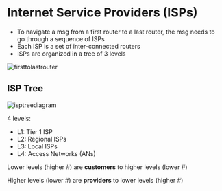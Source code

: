 # Internet Service Providers (ISPs)

- To navigate a msg from a first router to a last router, the msg needs to go through a sequence of ISPs
- Each ISP is a set of inter-connected routers
- ISPs are organized in a tree of 3 levels

![firsttolastrouter](https://raw.githubusercontent.com/bucktower/notes/master/utcs/CS%20356%20Computer%20Networks/images/e.png)

## ISP Tree

![isptreediagram](https://raw.githubusercontent.com/bucktower/notes/master/utcs/CS%20356%20Computer%20Networks/images/f.png)

4 levels:

- L1: Tier 1 ISP
- L2: Regional ISPs
- L3: Local ISPs
- L4: Access Networks (ANs)

Lower levels (higher #) are **customers** to higher levels (lower #)

Higher levels (lower #) are **providers** to lower levels (higher #)